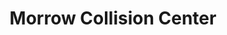 ---
title: "Morrow Collision Center"
url: /lincoln/morrow-collision-center-north-22nd-street/
shop: car repair
---